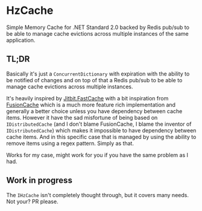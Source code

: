 # HzCache

Simple Memory Cache for .NET Standard 2.0 backed by Redis pub/sub to be able to manage cache evictions
across multiple instances of the same application.

## TL;DR

Basically it's just a `ConcurrentDictionary` with expiration with the ability to be notified of
changes and on top of that a Redis pub/sub to be able to manage cache evictions across multiple instances.

It's heavily inspired by [Jitbit.FastCache](https://github.com/jitbit/FastCache) with a bit inspiration
from [FusionCache](https://github.com/ZiggyCreatures/FusionCache) which is a much more feature rich implementation
and generally a better choice unless you have dependency between cache items. However it have the sad misfortune of
being based on `IDistributedCache` (and I don't blame FusionCache, I blame the inventor of `IDistributedCache`)
which makes it impossible to have dependency between cache items. And in this specific case that is managed
by using the ability to remove items using a regex pattern. Simply as that.

Works for my case, might work for you if you have the same problem as I had.

## Work in progress

The `IHzCache` isn't completely thought through, but it covers many needs. Not your? PR please.